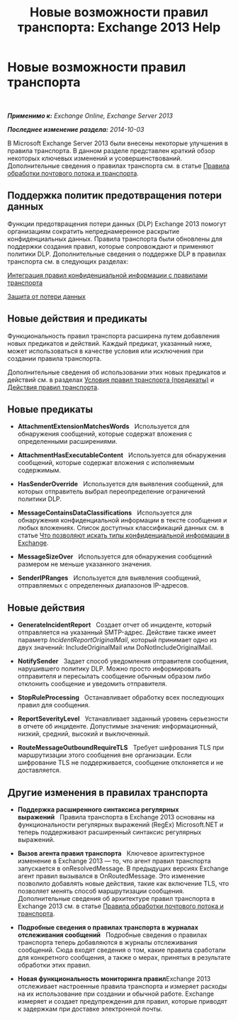 ﻿---
title: 'Новые возможности правил транспорта: Exchange 2013 Help'
TOCTitle: Новые возможности правил транспорта
ms:assetid: 0c2fc0b5-3cd2-4d79-aa2b-0c7622ae15a8
ms:mtpsurl: https://technet.microsoft.com/ru-ru/library/JJ150483(v=EXCHG.150)
ms:contentKeyID: 50487404
ms.date: 04/30/2018
mtps_version: v=EXCHG.150
ms.translationtype: HT
---

# Новые возможности правил транспорта

 

_**Применимо к:** Exchange Online, Exchange Server 2013_

_**Последнее изменение раздела:** 2014-10-03_

В Microsoft Exchange Server 2013 были внесены некоторые улучшения в правила транспорта. В данном разделе представлен краткий обзор некоторых ключевых изменений и усовершенствований. Дополнительные сведения о правилах транспорта см. в статье [Правила обработки почтового потока и транспорта](mail-flow-rules-transport-rules-in-exchange-2013-exchange-2013-help.md).

## Поддержка политик предотвращения потери данных

Функции предотвращения потери данных (DLP) Exchange 2013 помогут организациям сократить непреднамеренное раскрытие конфиденциальных данных. Правила транспорта были обновлены для поддержки создания правил, которые сопровождают и применяют политики DLP. Дополнительные сведения о поддержке DLP в правилах транспорта см. в следующих разделах:

[Интеграция правил конфиденциальной информации с правилами транспорта](https://docs.microsoft.com/ru-ru/exchange/security-and-compliance/data-loss-prevention/integrate-sensitive-information-rules)

[Защита от потери данных](https://docs.microsoft.com/ru-ru/exchange/security-and-compliance/data-loss-prevention/data-loss-prevention)

## Новые действия и предикаты

Функциональность правил транспорта расширена путем добавления новых предикатов и действий. Каждый предикат, указанный ниже, может использоваться в качестве условия или исключения при создании правила транспорта.

Дополнительные сведения об использовании этих новых предикатов и действий см. в разделах [Условия правил транспорта (предикаты)](mail-flow-rule-conditions-and-exceptions-predicates-in-exchange-2013-exchange-2013-help.md) и [Действия правил транспорта](mail-flow-rule-actions-in-exchange-2013-exchange-2013-help.md).

## Новые предикаты

  -  **AttachmentExtensionMatchesWords**   Используется для обнаружения сообщений, которые содержат вложения с определенными расширениями.

  -  **AttachmentHasExecutableContent**   Используется для обнаружения сообщений, которые содержат вложения с исполняемым содержимым.

  -  **HasSenderOverride**   Используется для выявления сообщений, для которых отправитель выбрал переопределение ограничений политики DLP.

  -  **MessageContainsDataClassifications**   Используется для обнаружения конфиденциальной информации в тексте сообщения и любых вложениях. Список доступных классификаций данных см. в статье [Что позволяют искать типы конфиденциальной информации в Exchange](what-the-sensitive-information-types-in-exchange-look-for-exchange-online-help.md).

  -  **MessageSizeOver**   Используется для обнаружения сообщений размером не меньше указанного значения.

  -  **SenderIPRanges**   Используется для выявления сообщений, отправляемых с определенных диапазонов IP-адресов.

## Новые действия

  -  **GenerateIncidentReport**   Создает отчет об инциденте, который отправляется на указанный SMTP-адрес. Действие также имеет параметр *IncidentReportOriginalMail*, который принимает одно из двух значений: IncludeOriginalMail или DoNotIncludeOriginalMail.

  -  **NotifySender**   Задает способ уведомления отправителя сообщения, нарушившего политику DLP. Можно просто информировать отправителя и пересылать сообщение обычным образом либо отклонить сообщение и уведомить отправителя.

  -  **StopRuleProcessing**   Останавливает обработку всех последующих правил для сообщения.

  -  **ReportSeverityLevel**   Устанавливает заданный уровень серьезности в отчете об инциденте. Допустимые значения: информационный, низкий, средний, высокий и выключенный.

  -  **RouteMessageOutboundRequireTLS**   Требует шифрования TLS при маршрутизации этого сообщения вне организации. Если шифрование TLS не поддерживается, сообщение отклоняется и не доставляется.

## Другие изменения в правилах транспорта

  - **Поддержка расширенного синтаксиса регулярных выражений**   Правила транспорта в Exchange 2013 основаны на функциональности регулярных выражений (RegEx) Microsoft.NET и теперь поддерживают расширенный синтаксис регулярных выражений.

  - **Вызов агента правил транспорта**   Ключевое архитектурное изменение в Exchange 2013 — то, что агент правил транспорта запускается в onResolvedMessage. В предыдущих версиях Exchange агент правил вызывался в OnRoutedMessage. Это изменение позволило добавлять новые действия, такие как включение TLS, что позволяет менять способ маршрутизации сообщения. Дополнительные сведения об архитектуре правил транспорта в Exchange 2013 см. в статье [Правила обработки почтового потока и транспорта](mail-flow-rules-transport-rules-in-exchange-2013-exchange-2013-help.md).

  - **Подробные сведения о правилах транспорта в журналах отслеживания сообщений**   Подробные сведения о правилах транспорта теперь добавляются в журналы отслеживания сообщений. Сюда входят сведения о том, какие правила сработали для конкретного сообщения, а также о мерах, принятых в результате обработки этих правил.

  - **Новая функциональность мониторинга правил**Exchange 2013 отслеживает настроенные правила транспорта и измеряет расходы на их использование при создании и обычной работе. Exchange измеряет и создает предупреждения для правил, которые приводят к задержкам при доставке электронной почты.

